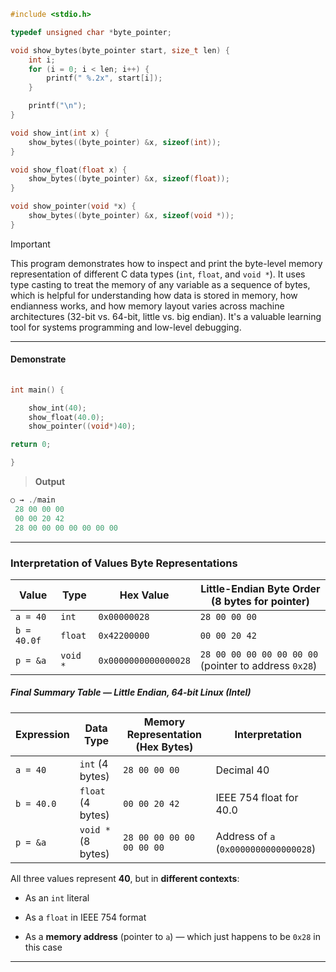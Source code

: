 

```c
#include <stdio.h>

typedef unsigned char *byte_pointer;

void show_bytes(byte_pointer start, size_t len) {
    int i;
    for (i = 0; i < len; i++) {
        printf(" %.2x", start[i]);
    }

    printf("\n");
}

void show_int(int x) {
    show_bytes((byte_pointer) &x, sizeof(int));
}

void show_float(float x) {
    show_bytes((byte_pointer) &x, sizeof(float));
}

void show_pointer(void *x) {
    show_bytes((byte_pointer) &x, sizeof(void *));
}

```


>[!Important]
This program demonstrates how to inspect and print the byte-level memory representation of different C data types (`int`, `float`, and `void *`). It uses type casting to treat the memory of any variable as a sequence of bytes, which is helpful for understanding how data is stored in memory, how endianness works, and how memory layout varies across machine architectures (32-bit vs. 64-bit, little vs. big endian). It's a valuable learning tool for systems programming and low-level debugging.

---
#### Demonstrate 

```c
  
int main() {

	show_int(40);
	show_float(40.0);
	show_pointer((void*)40);

return 0;

}
```

> **Output**

```c
○ → ./main 
 28 00 00 00
 00 00 20 42
 28 00 00 00 00 00 00 00

```


---
### Interpretation of Values Byte Representations

|Value|Type|Hex Value|Little-Endian Byte Order (8 bytes for pointer)|
|---|---|---|---|
|`a = 40`|`int`|`0x00000028`|`28 00 00 00`|
|`b = 40.0f`|`float`|`0x42200000`|`00 00 20 42`|
|`p = &a`|`void *`|`0x0000000000000028`|`28 00 00 00 00 00 00 00` (pointer to address `0x28`)|

##### Final Summary Table — Little Endian, 64-bit Linux (Intel)

|**Expression**|**Data Type**|**Memory Representation (Hex Bytes)**|**Interpretation**|
|---|---|---|---|
|`a = 40`|`int` (4 bytes)|`28 00 00 00`|Decimal 40|
|`b = 40.0`|`float` (4 bytes)|`00 00 20 42`|IEEE 754 float for 40.0|
|`p = &a`|`void *` (8 bytes)|`28 00 00 00 00 00 00 00`|Address of `a` (`0x0000000000000028`)|

All three values represent **40**, but in **different contexts**:

- As an `int` literal

- As a `float` in IEEE 754 format

- As a **memory address** (pointer to `a`) — which just happens to be `0x28` in this case

---